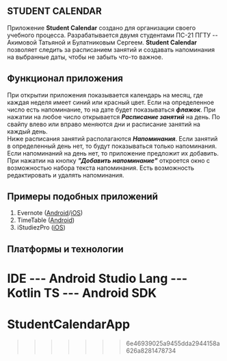 ﻿## STUDENT CALENDAR
Приложение **Student Calendar** создано для организации своего учебного процесса. 
Разрабатывается двумя студентами ПС-21 ПГТУ -- Акимовой Татьяной и Булатниковым Сергеем.
**Student Calendar** позволяет следить за расписанием занятий и создавать напоминания на выбранные даты, чтобы не забыть что-то важное.

## Функционал приложения
При открытии приложения показывается календарь на месяц, где каждая неделя имеет синий или красный цвет. Если на определенное число есть напоминание, то на дате будет показываться ***флажок***. При нажатии на любое число открывается ***Расписание занятий*** на день. По свайпу влево или вправо меняются дни и расписание занятий на каждый день.  
Ниже расписания занятий располагаются ***Напоминания***. Если занятий в определенный день нет, то будут показываться только напоминания. Если напоминаний на день нет, то приложение предложит их добавить. При нажатии на кнопку ***"Добавить напоминание"*** откроется окно с возможностью набора текста напоминания. Есть возможность редактировать и удалять напоминания.

## Примеры подобных приложений

 1. Evernote ([Android](https://play.google.com/store/apps/details?id=com.evernote&hl=ru)/[iOS](https://itunes.apple.com/ru/app/evernote/id281796108?mt=8))
 2. TimeTable ([Android](https://play.google.com/store/apps/details?id=com.gabrielittner.timetable))
 3. iStudiezPro ([iOS](https://itunes.apple.com/ru/app/istudiez-pro/id310636441?mt=8))

## Платформы и технологии

IDE --- **Android Studio**
Lang --- **Kotlin**
TS --- **Android SDK**
=======
# StudentCalendarApp
>>>>>>> 6e46939025a9455dda2944158a626a8281478734
